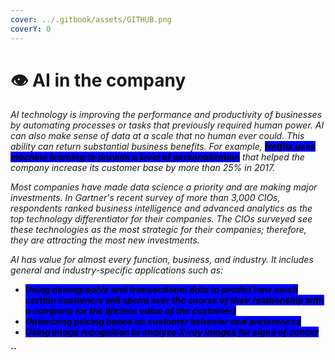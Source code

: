 ```yaml
---
cover: ../.gitbook/assets/GITHUB.png
coverY: 0
---
```


# 👁 AI in the company

_AI technology is improving the performance and productivity of businesses by automating processes or tasks that previously required human power. AI can also make sense of data at a scale that no human ever could. This ability can return substantial business benefits. For example, <mark style="background-color:blue;">**Netflix uses machine learning to provide a level of personalization**</mark> that helped the company increase its customer base by more than 25% in 2017._

_Most companies have made data science a priority and are making major investments. In Gartner's recent survey of more than 3,000 CIOs, respondents ranked business intelligence and advanced analytics as the top technology differentiator for their companies. The CIOs surveyed see these technologies as the most strategic for their companies; therefore, they are attracting the most new investments._

_AI has value for almost every function, business, and industry. It includes general and industry-specific applications such as:_

* _<mark style="background-color:blue;">**Using demographic and transactional data to predict how much certain customers will spend over the course of their relationship with a company (or the lifetime value of the customer)**</mark>_
* _<mark style="background-color:blue;">**Optimizing pricing based on customer behavior and preferences**</mark>_
* _<mark style="background-color:blue;">**Using image recognition to analyze X-ray images for signs of cancer**</mark>_

**``**
